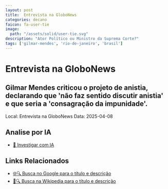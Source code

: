 ```yaml
---
layout: post
title:  Entrevista na GloboNews
categories: decano
faicon: fa-user-tie
image:
  path: "/assets/solid/user-tie.svg"
description: "Ator Político ou Ministro da Suprema Corte?"
tags: ['gilmar-mendes', 'rio-de-janeiro', 'brasil']
---
```


# Entrevista na GloboNews
## Gilmar Mendes criticou o projeto de anistia, declarando que 'não faz sentido discutir anistia' e que seria a 'consagração da impunidade'.
Local: Entrevista na GloboNews
Data: 2025-04-08

## Analise por IA
- [🤖 Investigar com IA](https://www.perplexity.ai/search?q=%22Gilmar%20Mendes%22%20%2B%20Entrevista%20na%20GloboNews%20Gilmar%20Mendes%20criticou%20o%20projeto%20de%20anistia%2C%20declarando%20que%20%27n%C3%A3o%20faz%20sentido%20discutir%20anistia%27%20e%20que%20seria%20a%20%27consagra%C3%A7%C3%A3o%20da%20impunidade%27.%20Rio%20de%20Janeiro%2C%20Brasil)

## Links Relacionados
- [🌐🔍 Busca no Google para o título e descrição](https://www.google.com/search?q=%22Gilmar%20Mendes%22%20%2B%20Entrevista%20na%20GloboNews%20Gilmar%20Mendes%20criticou%20o%20projeto%20de%20anistia%2C%20declarando%20que%20%27n%C3%A3o%20faz%20sentido%20discutir%20anistia%27%20e%20que%20seria%20a%20%27consagra%C3%A7%C3%A3o%20da%20impunidade%27.%20Rio%20de%20Janeiro%2C%20Brasil)
- [📖🔍 Busca na Wikipedia para o título e descrição](https://pt.wikipedia.org/w/index.php?search=%22Gilmar%20Mendes%22%20%2B%20Entrevista%20na%20GloboNews%20Gilmar%20Mendes%20criticou%20o%20projeto%20de%20anistia%2C%20declarando%20que%20%27n%C3%A3o%20faz%20sentido%20discutir%20anistia%27%20e%20que%20seria%20a%20%27consagra%C3%A7%C3%A3o%20da%20impunidade%27.%20Rio%20de%20Janeiro%2C%20Brasil)

